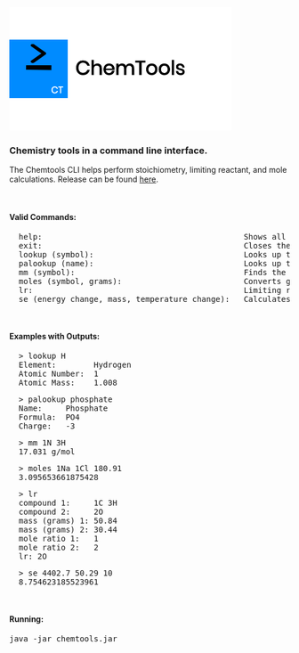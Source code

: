 <img src="https://raw.githubusercontent.com/hershyz/chemtools/master/assets/logo.png"/>

<h3>Chemistry tools in a command line interface.</h3>
<p>
  The Chemtools CLI helps perform stoichiometry, limiting reactant, and mole calculations.
  Release can be found <a href="https://github.com/hershyz/chemtools/releases/tag/0.1">here</a>.</p>
</p>

<br>

<h4>Valid Commands:</h4>
<pre>
  help:                                           Shows all available commands.
  exit:                                           Closes the shell.
  lookup (symbol):                                Looks up the information of an element.
  palookup (name):                                Looks up the information of a polyatomic ion.
  mm (symbol):                                    Finds the molar mass of a compound.
  moles (symbol, grams):                          Converts grams of a substance to moles.
  lr:                                             Limiting reactant calculator between two compounds with mole ratios.
  se (energy change, mass, temperature change):   Calculates the specific heat of a substance.
</pre>

<br>

<h4>Examples with Outputs:</h4>
<pre>
  > lookup H
  Element:        Hydrogen
  Atomic Number:  1
  Atomic Mass:    1.008
</pre>
<pre>
  > palookup phosphate
  Name:     Phosphate
  Formula:  PO4
  Charge:   -3
</pre>
<pre>
  > mm 1N 3H
  17.031 g/mol
</pre>
<pre>
  > moles 1Na 1Cl 180.91
  3.095653661875428
</pre>
<pre>
  > lr
  compound 1:     1C 3H
  compound 2:     2O
  mass (grams) 1: 50.84
  mass (grams) 2: 30.44
  mole ratio 1:   1
  mole ratio 2:   2
  lr: 2O
</pre>
<pre>
  > se 4402.7 50.29 10
  8.754623185523961
</pre>

<br>

<h4>Running:</h4>
<pre>java -jar chemtools.jar</pre>
